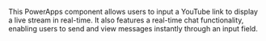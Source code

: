 This PowerApps component allows users to input a YouTube link to display a live stream in real-time. It also features a real-time chat functionality, enabling users to send and view messages instantly through an input field.
